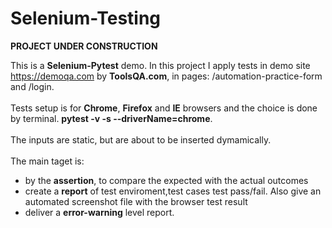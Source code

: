 # Selenium-Testing

**PROJECT UNDER CONSTRUCTION**

This is a **Selenium-Pytest** demo. In this project I apply tests in demo site https://demoqa.com by **ToolsQA.com**, in pages:
        /automation-practice-form and /login.<br/><br/>
Tests setup is for **Chrome**, **Firefox** and **IE** browsers and the choice is done by terminal. **pytest -v -s --driverName=chrome**.<br/><br/>
The inputs are static, but are about to be inserted dymamically.<br/><br/>
The main taget is:
  * by the **assertion**, to compare the expected with the actual outcomes
  * create a **report** of test enviroment,test cases test pass/fail. Also give an automated screenshot file with the browser test result
  * deliver a **error-warning** level report.







